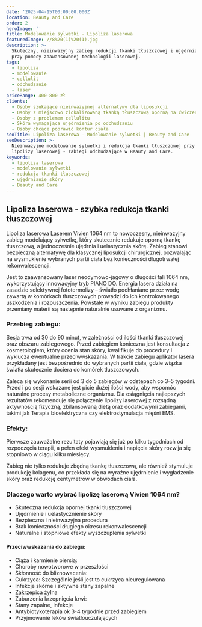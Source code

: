 ```yaml
---
date: '2025-04-15T00:00:00.000Z'
location: Beauty and Care
order: 2
heroImage: ''
title: Modelowanie sylwetki - Lipoliza laserowa
featuredImage: //8%20(1)%20(1).jpg
description: >-
  Skuteczny, nieinwazyjny zabieg redukcji tkanki tłuszczowej i ujędrniania skóry
  przy pomocy zaawansowanej technologii laserowej.
tags:
  - lipoliza
  - modelowanie
  - cellulit
  - odchudzanie
  - laser
priceRange: 400-800 zł
clients:
  - Osoby szukające nieinwazyjnej alternatywy dla liposukcji
  - Osoby z miejscowo zlokalizowaną tkanką tłuszczową oporną na ćwiczenia
  - Osoby z problemem cellulitu
  - Skóra wymagająca ujędrnienia po odchudzaniu
  - Osoby chcące poprawić kontur ciała
seoTitle: Lipoliza laserowa - Modelowanie sylwetki | Beauty and Care
seoDescription: >-
  Nieinwazyjne modelowanie sylwetki i redukcja tkanki tłuszczowej przy pomocy
  lipolizy laserowej - zabiegi odchudzające w Beauty and Care.
keywords:
  - lipoliza laserowa
  - modelowanie sylwetki
  - redukcja tkanki tłuszczowej
  - ujędrnianie skóry
  - Beauty and Care
---
```


## Lipoliza laserowa - szybka redukcja tkanki tłuszczowej

Lipoliza laserowa Laserem Vivien 1064 nm to nowoczesny, nieinwazyjny zabieg modelujący sylwetkę, który skutecznie redukuje oporną tkankę tłuszczową, a jednocześnie ujędrnia i uelastycznia skórę. Zabieg stanowi bezpieczną alternatywę dla klasycznej liposukcji chirurgicznej, pozwalając na wysmuklenie wybranych partii ciała bez konieczności długotrwałej rekonwalescencji.

Jest to zaawansowany laser neodymowo-jagowy o długości fali 1064 nm, wykorzystujący innowacyjny tryb PIANO DO. Energia lasera działa na zasadzie selektywnej fototermolizy – światło pochłaniane przez wodę zawartą w komórkach tłuszczowych prowadzi do ich kontrolowanego uszkodzenia i rozpuszczenia. Powstałe w wyniku zabiegu produkty przemiany materii są następnie naturalnie usuwane z organizmu.

### Przebieg zabiegu:

Sesja trwa od 30 do 90 minut, w zależności od ilości tkanki tłuszczowej oraz obszaru zabiegowego. Przed zabiegiem konieczna jest konsultacja z kosmetologiem, który ocenia stan skóry, kwalifikuje do procedury i wyklucza ewentualne przeciwwskazania. W trakcie zabiegu aplikator lasera przykładany jest bezpośrednio do wybranych partii ciała, gdzie wiązka światła skutecznie dociera do komórek tłuszczowych.

Zaleca się wykonanie serii od 3 do 5 zabiegów w odstępach co 3–5 tygodni. Przed i po sesji wskazane jest picie dużej ilości wody, aby wspomóc naturalne procesy metaboliczne organizmu. Dla osiągnięcia najlepszych rezultatów rekomenduje się połączenie lipolizy laserowej z rozsądną aktywnością fizyczną, zbilansowaną dietą oraz dodatkowymi zabiegami, takimi jak Terapia bioelektryczna czy elektrostymulacja mięśni EMS.

### Efekty:

Pierwsze zauważalne rezultaty pojawiają się już po kilku tygodniach od rozpoczęcia terapii, a pełen efekt wysmuklenia i napięcia skóry rozwija się stopniowo w ciągu kilku miesięcy.

Zabieg nie tylko redukuje zbędną tkankę tłuszczową, ale również stymuluje produkcję kolagenu, co przekłada się na wyraźne ujędrnienie i wygładzenie skóry oraz redukcję centymetrów w obwodach ciała.

### Dlaczego warto wybrać lipolizę laserową Vivien 1064 nm?

* Skuteczna redukcja opornej tkanki tłuszczowej
* Ujędrnienie i uelastycznienie skóry
* Bezpieczna i nieinwazyjna procedura
* Brak konieczności długiego okresu rekonwalescencji
* Naturalne i stopniowe efekty wyszczuplenia sylwetki

#### Przeciwwskazania do zabiegu:

* Ciąża i karmienie piersią:
* Choroby nowotworowe w przeszłości
* Skłonność do bliznowacenia:
* Cukrzyca: Szczególnie jeśli jest to cukrzyca nieuregulowana
* Infekcje skórne i aktywne stany zapalne
* Zakrzepica żylna
* Zaburzenia krzepnięcia krwi:
* Stany zapalne, infekcje
* Antybiotykoterapia ok 3-4 tygodnie przed zabiegiem
* Przyjmowanie leków światłouczulających
